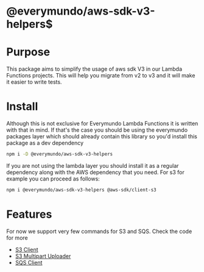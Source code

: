 # @everymundo/aws-sdk-v3-helpers$

# Purpose
This package aims to simplify the usage of aws sdk V3 in our Lambda Functions projects.
This will help you migrate from v2 to v3 and it will make it easier to write tests.

# Install 
Although this is not exclusive for Everymundo Lambda Functions it is written with that in mind. If that's the case you should be using the everymundo packages layer which should already contain this library so you'd install this package as a dev dependency

```sh
npm i -D @everymundo/aws-sdk-v3-helpers
```

If you are not using the lambda layer you should install it as a regular dependency along with the AWS dependency that you need. For s3 for example you can proceed as follows:

```sh
npm i @everymundo/aws-sdk-v3-helpers @aws-sdk/client-s3
```

# Features
For now we support very few commands for S3 and SQS.
Check the code for more

* [S3 Client](s3/client.mjs)
* [S3 Multipart Uploader](s3/uploader.mjs)
* [SQS Client](sqs/client.mjs)